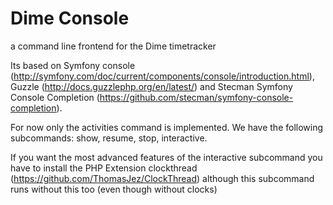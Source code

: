 # Dime Console
a command line frontend for the Dime timetracker 

Its based on Symfony console (http://symfony.com/doc/current/components/console/introduction.html),
Guzzle (http://docs.guzzlephp.org/en/latest/)
and Stecman Symfony Console Completion (https://github.com/stecman/symfony-console-completion).

For now only the activities command is implemented.
We have the following subcommands:
show, resume, stop, interactive.

If you want the most advanced features of the interactive subcommand you have 
to install the PHP Extension clockthread (https://github.com/ThomasJez/ClockThread)
although this subcommand runs without this too (even though without clocks)
